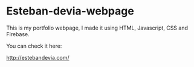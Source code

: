 # Esteban-devia-webpage
This is my portfolio webpage, I made it using HTML, Javascript, CSS and Firebase.

You can check it here:

http://estebandevia.com/
